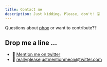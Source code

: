 ```yaml
---
title: Contact me
description: Just kidding. Please, don't! 😜
---
```


Questions about [phox](https://npm.im/phox) or want to contribute??

## Drop me a line …

- 🦆 [Mention me on twitter](https://twitter.com/Herschel_R)
- 📧 [reallypleasejustmentionmeon@twitter.com](mailto:contact@example.org)
